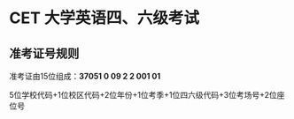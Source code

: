 # CET 大学英语四、六级考试


## 准考证号规则
准考证由15位组成：**37051  0  09  2  2  001  01**

5位学校代码+1位校区代码+2位年份+1位考季+1位四六级代码+3位考场号+2位座位号